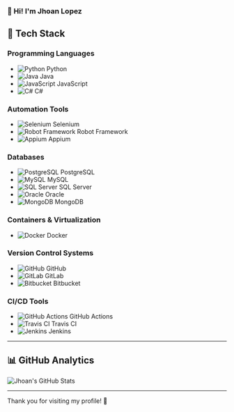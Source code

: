 ### 👋 Hi! I'm Jhoan Lopez


## 🚀 Tech Stack

### Programming Languages
- ![Python](https://img.shields.io/badge/Python-%2314354C?style=flat&logo=python&logoColor=white) Python
- ![Java](https://img.shields.io/badge/Java-%23f7b731?style=flat&logo=java&logoColor=white) Java
- ![JavaScript](https://img.shields.io/badge/JavaScript-%23F7DF1E?style=flat&logo=javascript&logoColor=black) JavaScript
- ![C#](https://img.shields.io/badge/C%23-%23239120?style=flat&logo=csharp&logoColor=white) C#

### Automation Tools
- ![Selenium](https://img.shields.io/badge/Selenium-%23202222?style=flat&logo=selenium&logoColor=white) Selenium
- ![Robot Framework](https://img.shields.io/badge/Robot_Framework-%234265F1?style=flat&logo=robotframework&logoColor=white) Robot Framework
- ![Appium](https://img.shields.io/badge/Appium-%23E16D57?style=flat&logo=appium&logoColor=white) Appium

### Databases
- ![PostgreSQL](https://img.shields.io/badge/PostgreSQL-%23007494?style=flat&logo=postgresql&logoColor=white) PostgreSQL
- ![MySQL](https://img.shields.io/badge/MySQL-%234479A1?style=flat&logo=mysql&logoColor=white) MySQL
- ![SQL Server](https://img.shields.io/badge/SQL_Server-%23007A9B?style=flat&logo=microsoftsqlserver&logoColor=white) SQL Server
- ![Oracle](https://img.shields.io/badge/Oracle-%23F80000?style=flat&logo=oracle&logoColor=white) Oracle
- ![MongoDB](https://img.shields.io/badge/MongoDB-%2300A94F?style=flat&logo=mongodb&logoColor=white) MongoDB

### Containers & Virtualization
- ![Docker](https://img.shields.io/badge/Docker-%232496ED?style=flat&logo=docker&logoColor=white) Docker

### Version Control Systems
- ![GitHub](https://img.shields.io/badge/GitHub-%23121011?style=flat&logo=github&logoColor=white) GitHub
- ![GitLab](https://img.shields.io/badge/GitLab-%23181717?style=flat&logo=gitlab&logoColor=white) GitLab
- ![Bitbucket](https://img.shields.io/badge/Bitbucket-%230047BC?style=flat&logo=bitbucket&logoColor=white) Bitbucket

### CI/CD Tools
- ![GitHub Actions](https://img.shields.io/badge/GitHub_Actions-%23208D8E?style=flat&logo=github-actions&logoColor=white) GitHub Actions
- ![Travis CI](https://img.shields.io/badge/TravisCI-%23000000?style=flat&logo=travis&logoColor=white) Travis CI
- ![Jenkins](https://img.shields.io/badge/Jenkins-%23D24939?style=flat&logo=jenkins&logoColor=white) Jenkins

---

## 📊 GitHub Analytics

![Jhoan's GitHub Stats](https://github-readme-stats-eight-theta.vercel.app/api?username=jhoanlopez&show_icons=true&theme=algolia&include_all_commits=true&count_private=true)

---

Thank you for visiting my profile! 🚀
